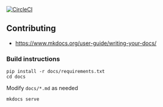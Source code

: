 [![CircleCI](https://circleci.com/gh/ReconInfoSec/rhq/tree/master.svg?style=svg&circle-token=9b85ec7f85ae57497134cb6627e7baca708804e1)](https://circleci.com/gh/ReconInfoSec/rhq/tree/master)

## Contributing
- https://www.mkdocs.org/user-guide/writing-your-docs/

### Build instructions

```
pip install -r docs/requirements.txt
cd docs
```

Modify `docs/*.md` as needed

```
mkdocs serve
```
